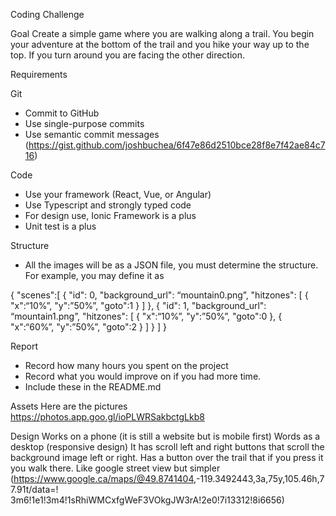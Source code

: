 Coding Challenge

Goal
Create a simple game where you are walking along a trail. You begin your adventure at the bottom of the trail and you hike your way up to the top. If you turn around you are facing the other direction.

Requirements

Git

- Commit to GitHub
- Use single-purpose commits
- Use semantic commit messages  
(<https://gist.github.com/joshbuchea/6f47e86d2510bce28f8e7f42ae84c716>)

Code

- Use your framework (React, Vue, or Angular)
- Use Typescript and strongly typed code
- For design use, Ionic Framework is a plus
- Unit test is a plus

Structure

- All the images will be as a JSON file, you must determine the structure. For example, you  may define it as

{
 "scenes":[
  {
   "id": 0,
   "background_url": “mountain0.png”,
   "hitzones": [
    {
     "x":“10%”,
     "y":”50%”,
     "goto":1
    }
   ]
  },
  {
   "id": 1,
   "background_url": “mountain1.png”,
   "hitzones": [
    {
     "x":“10%”,
     "y":”50%”,
     "goto":0
    },
    {
     "x":“60%”,
     "y":”50%”,
     "goto":2
    }
   ]
  }
 ]
}

Report

- Record how many hours you spent on the project
- Record what you would improve on if you had more time.
- Include these in the README.md

Assets
Here are the pictures  
<https://photos.app.goo.gl/ioPLWRSakbctgLkb8>

Design
 Works on a phone (it is still a website but is mobile first)
 Words as a desktop (responsive design)
 It has scroll left and right buttons that scroll the background image left or right.
Has a button over the trail that if you press it you walk there. Like google street view  but simpler
(<https://www.google.ca/maps/@49.8741404>,-119.3492443,3a,75y,105.46h,77.91t/data=!  3m6!1e1!3m4!1sRhiWMCxfgWeF3VOkgJW3rA!2e0!7i13312!8i6656)
